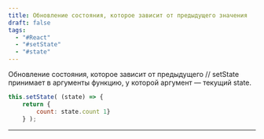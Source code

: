 ```yaml
---
title: Обновление состояния, которое зависит от предыдущего значения
draft: false
tags:
  - "#React"
  - "#setState"
  - "#state"
---
```

Обновление состояния, которое зависит от предыдущего 
// setState принимает в аргументы функцию, у которой аргумент — текущий state. 

~~~jsx
this.setState( (state) => { 
	return {
		count: state.count 1} 
	} );
~~~

_____

